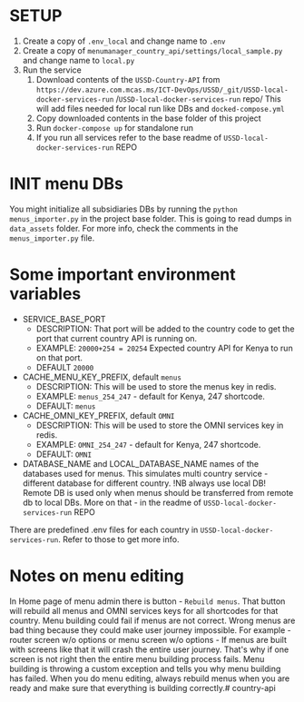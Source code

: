 # SETUP

1. Create a copy of `.env_local` and change name to `.env`
2. Create a copy of `menumanager_country_api/settings/local_sample.py` and change name to `local.py`
3. Run the service
    1. Download contents of the `USSD-Country-API`
       from `https://dev.azure.com.mcas.ms/ICT-DevOps/USSD/_git/USSD-local-docker-services-run`
       /`USSD-local-docker-services-run` repo/ This will add files needed for local run like DBs
       and `docked-compose.yml`
    2. Copy downloaded contents in the base folder of this project
    3. Run `docker-compose up` for standalone run
    4. If you run all services refer to the base readme of `USSD-local-docker-services-run` REPO

# INIT menu DBs
You might initialize all subsidiaries DBs by running the `python menus_importer.py` in the project base folder.
This is going to read dumps in `data_assets` folder. For more info, check the comments in the `menus_importer.py` file.

# Some important environment variables

- SERVICE_BASE_PORT
    - DESCRIPTION: That port will be added to the country code to get the port that current country API is running on.
    - EXAMPLE: `20000+254 = 20254` Expected country API for Kenya to run on that port.
    - DEFAULT `20000`
- CACHE_MENU_KEY_PREFIX, default `menus`
    - DESCRIPTION: This will be used to store the menus key in redis.
    - EXAMPLE: `menus_254_247` - default for Kenya, 247 shortcode.
    - DEFAULT: `menus`
- CACHE_OMNI_KEY_PREFIX, default `OMNI`
    - DESCRIPTION: This will be used to store the OMNI services key in redis.
    - EXAMPLE: `OMNI_254_247` - default for Kenya, 247 shortcode.
    - DEFAULT: `OMNI`
- DATABASE_NAME and LOCAL_DATABASE_NAME names of the databases used for menus. This simulates multi country service -
  different database for different country. !NB always use local DB! Remote DB is used only when menus should be
  transferred from remote db to local DBs. More on that - in the readme of `USSD-local-docker-services-run` REPO

There are predefined .env files for each country in `USSD-local-docker-services-run`. Refer to those to get more info.

# Notes on menu editing

In Home page of menu admin there is button - `Rebuild menus`. That button will rebuild all menus and OMNI services keys
for all shortcodes for that country. Menu building could fail if menus are not correct. Wrong menus are bad thing
because they could make user journey impossible. For example - router screen w/o options or menu screen w/o options - If
menus are built with screens like that it will crash the entire user journey. That's why if one screen is not right then
the entire menu building process fails. Menu building is throwing a custom exception and tells you why menu building has
failed. When you do menu editing, always rebuild menus when you are ready and make sure that everything is building
correctly.# country-api
